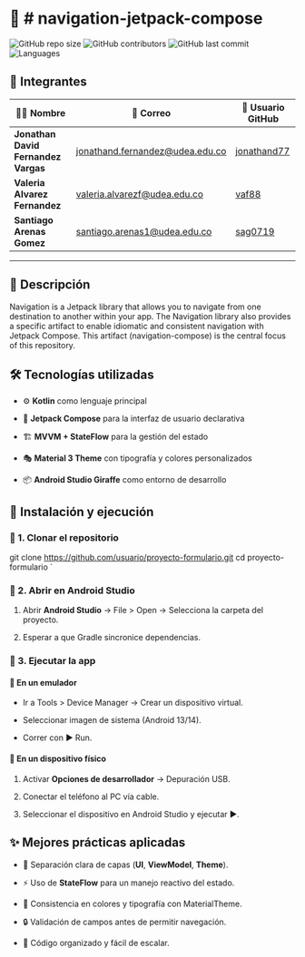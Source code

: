 📱 # navigation-jetpack-compose
====================================================

![GitHub repo size](https://img.shields.io/github/repo-size/jonathand77/LabsCM20252-Gr03)
![GitHub contributors](https://img.shields.io/github/contributors/jonathand77/LabsCM20252-Gr03)
![GitHub last commit](https://img.shields.io/github/last-commit/jonathand77/LabsCM20252-Gr03)
![Languages](https://img.shields.io/github/languages/count/jonathand77/LabsCM20252-Gr03)

## 👥 Integrantes

| 👨‍💻 Nombre | 📧 Correo | 🐙 Usuario GitHub |
|---|---|---|
| **Jonathan David Fernandez Vargas** | jonathand.fernandez@udea.edu.co | [jonathand77](https://github.com/jonathand77) |
| **Valeria Alvarez Fernandez** | valeria.alvarezf@udea.edu.co | [vaf88](https://github.com/vaf88) |
| **Santiago Arenas Gomez** | santiago.arenas1@udea.edu.co | [sag0719](https://github.com/sag0719) |

---

📖 Descripción
--------------

Navigation is a Jetpack library that allows you to navigate from one destination to another within your app. The Navigation library also provides a specific artifact to enable idiomatic and consistent navigation with Jetpack Compose. This artifact (navigation-compose) is the central focus of this repository.

🛠️ Tecnologías utilizadas
--------------------------

*   ⚙️ **Kotlin** como lenguaje principal

*   🎨 **Jetpack Compose** para la interfaz de usuario declarativa

*   🏗️ **MVVM + StateFlow** para la gestión del estado

*   🎭 **Material 3 Theme** con tipografía y colores personalizados

*   📦 **Android Studio Giraffe** como entorno de desarrollo


🚀 Instalación y ejecución
--------------------------

### 🔹 1. Clonar el repositorio

git clone https://github.com/usuario/proyecto-formulario.git  cd proyecto-formulario   `


### 🔹 2. Abrir en Android Studio

1.  Abrir **Android Studio** → File > Open → Selecciona la carpeta del proyecto.

2.  Esperar a que Gradle sincronice dependencias.



### 🔹 3. Ejecutar la app

#### 📱 En un emulador

*   Ir a Tools > Device Manager → Crear un dispositivo virtual.

*   Seleccionar imagen de sistema (Android 13/14).

*   Correr con ▶ Run.



#### 📲 En un dispositivo físico

1.  Activar **Opciones de desarrollador** → Depuración USB.

2.  Conectar el teléfono al PC vía cable.

3.  Seleccionar el dispositivo en Android Studio y ejecutar ▶.



✨ Mejores prácticas aplicadas
-----------------------------

*   📌 Separación clara de capas (**UI**, **ViewModel**, **Theme**).

*   ⚡ Uso de **StateFlow** para un manejo reactivo del estado.

*   🎨 Consistencia en colores y tipografía con MaterialTheme.

*   🔒 Validación de campos antes de permitir navegación.

*   📂 Código organizado y fácil de escalar.
